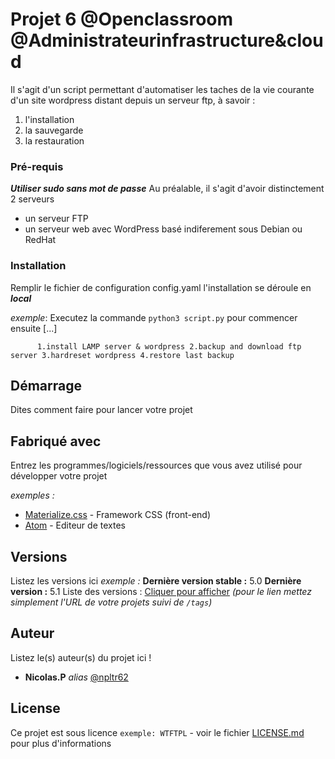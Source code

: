 # Projet 6 @Openclassroom @Administrateurinfrastructure&cloud

Il s'agit d'un script permettant d'automatiser les taches de la vie courante d'un site wordpress distant depuis un serveur ftp, à savoir :

1. l'installation
2. la sauvegarde
3. la restauration

### Pré-requis
***Utiliser sudo sans mot de passe***
Au préalable, il s'agit d'avoir distinctement 2 serveurs

- un serveur FTP
- un serveur web avec WordPress basé indiferement sous Debian ou RedHat 

### Installation

Remplir le fichier de configuration config.yaml
l'installation se déroule en ***local***

_exemple_: Executez la commande ``python3 script.py`` pour commencer ensuite [...]


``      1.install LAMP server & wordpress
        2.backup and download ftp server
        3.hardreset wordpress
        4.restore last backup``


## Démarrage

Dites comment faire pour lancer votre projet

## Fabriqué avec

Entrez les programmes/logiciels/ressources que vous avez utilisé pour développer votre projet

_exemples :_
* [Materialize.css](http://materializecss.com) - Framework CSS (front-end)
* [Atom](https://atom.io/) - Editeur de textes

## Versions
Listez les versions ici 
_exemple :_
**Dernière version stable :** 5.0
**Dernière version :** 5.1
Liste des versions : [Cliquer pour afficher](https://github.com/your/project-name/tags)
_(pour le lien mettez simplement l'URL de votre projets suivi de ``/tags``)_

## Auteur
Listez le(s) auteur(s) du projet ici !
* **Nicolas.P** _alias_ [@npltr62](https://github.com/npltr62)


## License

Ce projet est sous licence ``exemple: WTFTPL`` - voir le fichier [LICENSE.md](LICENSE.md) pour plus d'informations


